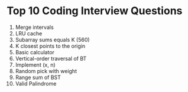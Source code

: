 # Top 10 Coding Interview Questions
1. Merge intervals
2. LRU cache
3. Subarray sums equals K (560)
4. K closest points to the origin
5. Basic calculator
6. Vertical-order traversal of BT
7. Implement (x, n)
8. Random pick with weight
9. Range sum of BST
10. Valid Palindrome



